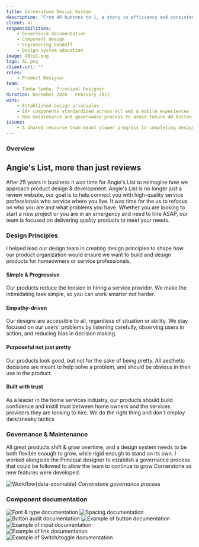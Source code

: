 ```yaml
---
title: Cornerstone Design System
description: "From 40 buttons to 1, a story in efficiency and consistency"
client: al
responsibilities:
    - Governance documentation
    - Component design
    - Engineering handoff
    - Design system education
image: 40to1.png
logo: AL.png
client-url: ""
roles: 
    - Product Designer
team: 
    - Tamba Samba, Principal Designer
duration: December 2020 - February 2021
wins: 
    - Established design principles
    - 10+ components standardized across all web & mobile experiences
    - New maintenance and governance process to avoid future 40 button scenarios
issues:
    - A shared resource team meant slower progress to completing design system goals
---
```

<section>

### Overview
## Angie's List, more than just reviews
After 25 years in business it was time for Angie's List to reimagine how we approach product design & development. Angie's List is no longer just a review website, our goal is to help connect you with high-quality service professionals who service where you live. It was time for the us to refocus on who you are and what problems you have. Whether you are looking to start a new project or you are in an emergency and need to hire ASAP, our team is focused on delivering quality products to meet your needs.
</section>
<section>

### Design Principles
I helped lead our design team in creating design principles to shape how our product organization would ensure we want to build and design products for homeowners or service professionals.
<div class="principles">
    <div class="principle">
        <h4>Simple & Progressive</h4>
        <span>Our products reduce the tension in hiring a service provider. We make the intimidating task simple, so you can work smarter not harder.</span>
    </div>
    <div class="principle">
        <h4>Empathy-driven</h4>
        <span>Our designs are accessible to all, regardless of situation or ability. We stay focused on our users' problems by listening carefully, observing users in action, and reducing bias in decision making.</span>
    </div>
    <div class="principle">
        <h4>Purposeful not just pretty</h4>
        <span>Our products look good, but not for the sake of being pretty. All aesthetic decisions are meant to help solve a problem, and should be obvious in their use in the product.</span>
    </div>
    <div class="principle">
        <h4>Built with trust</h4>
        <span>As a leader in the home services industry, our products should build confidence and instill trust between home owners and the services providers they are looking to hire. We do the right thing and don't employ dark/sneaky tactics</span>
    </div>
</div>
</section>
<section>

### Governance & Maintenance
All great products shift & grow overtime, and a design system needs to be both flexible enough to grow, while rigid enough to stand on its own. I worked alongside the Principal designer to establish a governance process that could be followed to allow the team to continue to grow Cornerstone as new features were developed.

![Workflow](/assets/projects/al/workflow.png){data-zoomable}
*Cornerstone governance process*
</section>
<section>

### Component documentation
<div class="image-grid">
    <div class="column">
        <img src="/assets/projects/al/font&type.png" alt="Font & type documentation" data-zoomable />
        <img src="/assets/projects/al/spacing.png" alt="Spacing documentation"data-zoomable />
    </div>
    <div class="column">
        <img src="/assets/projects/al/button-audit.png" alt="Button audit documentation" data-zoomable />
        <img src="/assets/projects/al/buttons.png" alt="Example of button documentation" data-zoomable />
        <img src="/assets/projects/al/inputs.png" alt="Example of input documentation" ata-zoomable />
    </div>
    <div class="column">
        <img src="/assets/projects/al/links.png" alt="Example of link documentation" data-zoomable />
        <img src="/assets/projects/al/toggles.png" alt="Example of Switch/toggle documentation" data-zoomable /> 
    </div>
</div>
</section>
